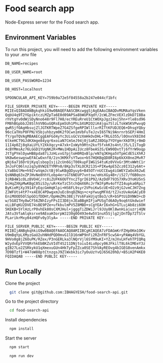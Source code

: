 # Food search app

Node-Express server for the Food search app.

## Environment Variables

To run this project, you will need to add the following environment variables to your .env file

`DB_NAME=recipes`

`DB_USER_NAME=root`

`DB_USER_PASSWORD=1234`

`DB_HOST=localhost`

`SPOONCULAR_API_KEY=759b9a72e5f84558a2b247e044cf1bfc`

`FILE_SERVER_PRIVATE_KEY=-----BEGIN PRIVATE KEY-----
MIIEvQIBADANBgkqhkiG9w0BAQEFAASCBKcwggSjAgEAAoIBAQDvMUMAaYqsVken
QqbU4q9T2YGpiktczLMZpTa6E0d09APSa8bWUPXqdY/2cWLZFmcVEXlzDkD7I8Ba
rhVtgYv0dWjSDyNno648r9Fl7H8/ecYREuRreU1CtWOXpJgz24oj5hn+Yle8sd96
FM8hBGpbbJ28SlhVVBGuGQRsEpm5Uh1PhLbXUM2O2iK4jgu7SlzLTokWSKVPwvqQ
gwR5jfOAgHbsujZlJGTKRTWpeZ7G4ZSfgeRPIWlllxrRITtKFUDJEQ6+DhsgYQby
96cCaTHsP0FPN/X5bjuhbzym0K2fOCwn1mVbFuTeJzvI65TNi9AnrnrbSEP/4HmI
fY/goTQVAgMBAAECggEAFGd4yYc3UisGCVzXmHkOvDHL+TRLG355/l0OnxVX8I0d
6lkeHCT9GJdKXmge84yqr6xoiaN7CmSeJ94j0jSaRZJ8DGp7YOYgmrXkDTRjr0mD
11I4p0Zj8qXaLUYLY2XkXqcy+A7xk+IxWyh9Rtn2kxf5fxkK3s4nt/J5/LIiTogD
4cBYMmsAz76LGGD1YUgNK2R+MWu1HDpAiIUcz8FbeAS3S/EW90DxtTj6fYrW9oqp
JtTgPYmlOywHB8pda87iJzHLvxG7pjtoH0RQxBlp/eN7q3KHga5VTpmCdE5iXhRJ
VK8w6eswgswEFACwOxnf8/2zn3KMXfsYTwox+b57HQKBgQD8RI6p6kXX0ne2MvR7
gNj6a716DrUjKyqlsbopIsji2cUn6GjT00kupFIWG1S4tuKz0VVxGr3MtvWWtC1r
3nJoFC06lnzzq3y8VW2ETYMPn0/8Kp3sTXLOCR213S+PIKw4pE5Zcz0I312y6At+
LYaBbGlMe+h9ZrwVqmJctBj9lwKBgQDyuy6+B45OTrnUCCEwg4iGWEYZaOoX62wE
QsNNBq63xZPJHvNe8hhYLobp4ersGT6NEUP7vntsw/eHsXGy4B+/i527/f6B0ozn
3jRB4W1cOLzBVO4C/rc8iZUFK6OUTYnc2TgrI61P92/AzDdF793S7XRv3YoKU5nS
bcHqZXKpMwKBgC05iS3y/uRrKeTzC5tchQmX6RcJrfWJFpMv4oTfZI4upka6Rpi7
ByKieMjXy3914fyEqcGmHqKlpi+HS6FL9syr2VPoiKwScUE+O2z9jGJvmCJH7Zng
ZJWFUts4tP7+x4E8C4PDwgxmJuEc8nqDZNqs+c+pYwugMFXd/tZJvzUvAoGACyE0
EniMOOD5OlSpGO1fDDHt/OpHmZMs38Ej7Vs6FakUjqtBo3/cR+bSPtUiDXNW3+cD
w/5G8ITHy8wCF56ZNhIzyFPsII3D8jnJEaBBgHIFjaPUSgTd6AOy9oq6tGkdwief
oLLBFqKU2DVE74sBE9PZe+ufkbulmPV5Z8MBD+sCgYEArI6xhG+GTLujAb8zi6OH
5KEKB+5YlHzLrP0vhEk80sCXMJHul+jgggTiZDWiJrl9JUy8Kl8wnHiajuzrj4QN
JAtu3VfaAlqksrxe9AEoaH3orpWJ230g0O493e4w5V1nuX5Sjlg2jDnTDp72TSlv
PLarikrMxy04zHQFv0y3lyA=
-----END PRIVATE KEY-----
`

`FILE_SERVER_PUBLIC_KEY=-----BEGIN PUBLIC KEY-----
MIIBIjANBgkqhkiG9w0BAQEFAAOCAQ8AMIIBCgKCAQEA7zFDAGmKrFZHp0Km1OKv
U9mBqYpLXMyzGaU2uhNHdPQD0mvG1lD16nWP9nFi2RZnFRF5cw5A+yPAWq4VbYGL
9HVo0g8jZ6OuPK/RZex/P3nGERLka3lNQrVjl6SYM9uKI+YZ/mJXvLHfehTPIQRq
W2ydvEpYVVQRrhkEbBKZuVIdT4S211DNjtoiuI4Lu0pcy06JFkilT8L6kIMEeY3z
gIB27Lo2ZSRkykU1qXmexuGUn4HkTyFpZZca0SE7ShVAyREOvg4bIGEG8venAmkx
7D9BTzf1+W47oW88ptCtnzgsJ9ZlWxbk3ic7yOuUzYvQJ65620hD/+B5iH2P4KE0
FQIDAQAB
-----END PUBLIC KEY-----`

## Run Locally

Clone the project

```bash
  git clone git@github.com:IBHAGYESH/food-search-api.git
```

Go to the project directory

```bash
  cd food-search-api
```

Install dependencies

```bash
  npm install
```

Start the server

```bash
  npm start
```

```bash
  npm run dev
```
